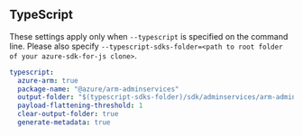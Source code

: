 ## TypeScript

These settings apply only when `--typescript` is specified on the command line.
Please also specify `--typescript-sdks-folder=<path to root folder of your azure-sdk-for-js clone>`.

``` yaml $(typescript)
typescript:
  azure-arm: true
  package-name: "@azure/arm-adminservices"
  output-folder: "$(typescript-sdks-folder)/sdk/adminservices/arm-adminservices"
  payload-flattening-threshold: 1
  clear-output-folder: true
  generate-metadata: true
```